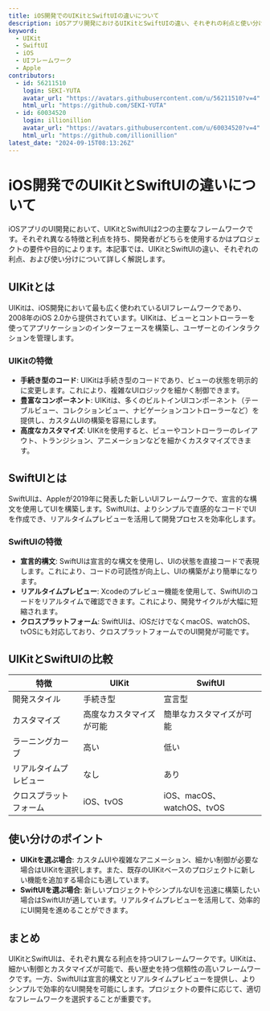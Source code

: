 ```yaml
---
title: iOS開発でのUIKitとSwiftUIの違いについて
description: iOSアプリ開発におけるUIKitとSwiftUIの違い、それぞれの利点と使い分けについて解説します。
keyword:
  - UIKit
  - SwiftUI
  - iOS
  - UIフレームワーク
  - Apple
contributors:
  - id: 56211510
    login: SEKI-YUTA
    avatar_url: "https://avatars.githubusercontent.com/u/56211510?v=4"
    html_url: "https://github.com/SEKI-YUTA"
  - id: 60034520
    login: illionillion
    avatar_url: "https://avatars.githubusercontent.com/u/60034520?v=4"
    html_url: "https://github.com/illionillion"
latest_date: "2024-09-15T08:13:26Z"
---
```


# iOS開発でのUIKitとSwiftUIの違いについて

iOSアプリのUI開発において、UIKitとSwiftUIは2つの主要なフレームワークです。それぞれ異なる特徴と利点を持ち、開発者がどちらを使用するかはプロジェクトの要件や目的によります。本記事では、UIKitとSwiftUIの違い、それぞれの利点、および使い分けについて詳しく解説します。

## UIKitとは

UIKitは、iOS開発において最も広く使われているUIフレームワークであり、2008年のiOS 2.0から提供されています。UIKitは、ビューとコントローラーを使ってアプリケーションのインターフェースを構築し、ユーザーとのインタラクションを管理します。

### UIKitの特徴

- **手続き型のコード**: UIKitは手続き型のコードであり、ビューの状態を明示的に変更します。これにより、複雑なUIロジックを細かく制御できます。
- **豊富なコンポーネント**: UIKitは、多くのビルトインUIコンポーネント（テーブルビュー、コレクションビュー、ナビゲーションコントローラーなど）を提供し、カスタムUIの構築を容易にします。
- **高度なカスタマイズ**: UIKitを使用すると、ビューやコントローラーのレイアウト、トランジション、アニメーションなどを細かくカスタマイズできます。

## SwiftUIとは

SwiftUIは、Appleが2019年に発表した新しいUIフレームワークで、宣言的な構文を使用してUIを構築します。SwiftUIは、よりシンプルで直感的なコードでUIを作成でき、リアルタイムプレビューを活用して開発プロセスを効率化します。

### SwiftUIの特徴

- **宣言的構文**: SwiftUIは宣言的な構文を使用し、UIの状態を直接コードで表現します。これにより、コードの可読性が向上し、UIの構築がより簡単になります。
- **リアルタイムプレビュー**: Xcodeのプレビュー機能を使用して、SwiftUIのコードをリアルタイムで確認できます。これにより、開発サイクルが大幅に短縮されます。
- **クロスプラットフォーム**: SwiftUIは、iOSだけでなくmacOS、watchOS、tvOSにも対応しており、クロスプラットフォームでのUI開発が可能です。

## UIKitとSwiftUIの比較

| 特徴                   | UIKit                    | SwiftUI                   |
| ---------------------- | ------------------------ | ------------------------- |
| 開発スタイル           | 手続き型                 | 宣言型                    |
| カスタマイズ           | 高度なカスタマイズが可能 | 簡単なカスタマイズが可能  |
| ラーニングカーブ       | 高い                     | 低い                      |
| リアルタイムプレビュー | なし                     | あり                      |
| クロスプラットフォーム | iOS、tvOS                | iOS、macOS、watchOS、tvOS |

## 使い分けのポイント

- **UIKitを選ぶ場合**: カスタムUIや複雑なアニメーション、細かい制御が必要な場合はUIKitを選択します。また、既存のUIKitベースのプロジェクトに新しい機能を追加する場合にも適しています。
- **SwiftUIを選ぶ場合**: 新しいプロジェクトやシンプルなUIを迅速に構築したい場合はSwiftUIが適しています。リアルタイムプレビューを活用して、効率的にUI開発を進めることができます。

## まとめ

UIKitとSwiftUIは、それぞれ異なる利点を持つUIフレームワークです。UIKitは、細かい制御とカスタマイズが可能で、長い歴史を持つ信頼性の高いフレームワークです。一方、SwiftUIは宣言的構文とリアルタイムプレビューを提供し、よりシンプルで効率的なUI開発を可能にします。プロジェクトの要件に応じて、適切なフレームワークを選択することが重要です。
